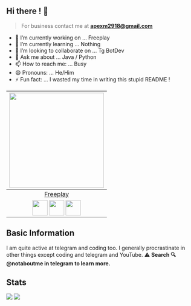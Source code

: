 ## Hi there ! 👋

> For business contact me at 
**apexm2918@gmail.com**

- 🔭 I’m currently working on ... Freeplay
- 🌱 I’m currently learning ...  Nothing
- 👯 I’m looking to collaborate on ... Tg BotDev
- 💬 Ask me about ... Java / Python
- 📫 How to reach me: ... Busy
- 😄 Pronouns: ... He/Him
- ⚡ Fun fact: ... I wasted my time in writing this stupid README !

<a href='https://freeplayus.in'><img src='https://i.imgur.com/EuSRG8h.gif' width='250px' height='250px' /></a> |
|:-----------------------------------------------------------------------------------------------------------------------------------:|
|      <center> [Freeplay](https://freeplayus.in) </center>  |
| <a href='https://t.me/bloggerminds'><img align='center' src='https://tiny.cc/tgicon' width='40px' height='40px'></a> <a href='https://github.com/Soumyabrata-eng'><img align='center' src='http://tiny.cc/githubme'  width='40px' height='40px'></a> <a href='https://www.buymeacoffee.com/htcworld' target='blank'><img align='center' src='https://www.buymeacoffee.com/assets/img/guidelines/logo-mark-1.svg' height='40' width='40' /></a> |

## Basic Information

I am quite active at telegram and coding too. I generally procrastinate in other things except
coding and telegram and YouTube. 
:warning: **Search 🔍 @notaboutme in telegram to learn more.**

## Stats

![](http://github-profile-summary-cards.vercel.app/api/cards/repos-per-language?username=Soumyabrata-eng&theme=moonlight)
![](http://github-profile-summary-cards.vercel.app/api/cards/stats?username=Soumyabrata-eng&theme=moonlight)
